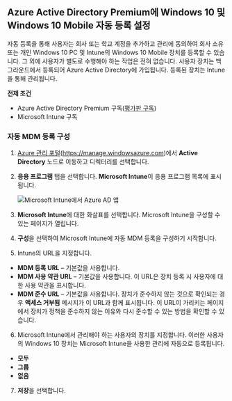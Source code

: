 ## <a name="set-up-windows-10-and-windows-10-mobile-automatic-enrollment-with-azure-active-directory-premium"></a>Azure Active Directory Premium에 Windows 10 및 Windows 10 Mobile 자동 등록 설정

자동 등록을 통해 사용자는 회사 또는 학교 계정을 추가하고 관리에 동의하여 회사 소유 또는 개인 Windows 10 PC 및 Intune의 Windows 10 Mobile 장치를 등록할 수 있습니다. 그 외에 사용자가 별도로 수행해야 하는 작업은 전혀 없습니다. 사용자 장치는 백그라운드에서 등록되어 Azure Active Directory에 가입됩니다. 등록된 장치는 Intune을 통해 관리됩니다.

**전제 조건**
- Azure Active Directory Premium 구독([평가판 구독](http://go.microsoft.com/fwlink/?LinkID=816845))
- Microsoft Intune 구독


### <a name="configure-automatic-mdm-enrollment"></a>자동 MDM 등록 구성

1. [Azure 관리 포털](https://portal.azure.com)(https://manage.windowsazure.com)에서 **Active Directory** 노드로 이동하고 디렉터리를 선택합니다.

2. **응용 프로그램** 탭을 선택합니다. **Microsoft Intune**이 응용 프로그램 목록에 표시됩니다.

    ![Microsoft Intune에서 Azure AD 앱](../media/aad-intune-app.png)

3. **Microsoft Intune**에 대한 화살표를 선택합니다. Microsoft Intune을 구성할 수 있는 페이지가 열립니다.

4. **구성**을 선택하여 Microsoft Intune에 자동 MDM 등록을 구성하기 시작합니다.

5. Intune의 URL을 지정합니다.

  - **MDM 등록 URL** – 기본값을 사용합니다.
  - **MDM 사용 약관 URL** – 기본값을 사용합니다. 이 URL은 장치 등록 시 사용자에 대한 사용 약관을 표시합니다.
  - **MDM 준수 URL** – 기본값을 사용합니다. 장치가 준수하지 않는 것으로 확인되는 경우 **액세스 거부됨** 메시지가 이 URL과 함께 표시됩니다. 이 URL이 가리키는 페이지에서 장치가 정책을 준수하지 않는 이유와 다시 준수할 수 있는 방법을 확인할 수 있습니다.

6.  Microsoft Intune에서 관리해야 하는 사용자의 장치를 지정합니다. 이러한 사용자의 Windows 10 장치는 Microsoft Intune을 사용한 관리에 자동으로 등록됩니다.

  - **모두**
  - **그룹**
  - **없음**

7. **저장**을 선택합니다.


<!--HONumber=Feb17_HO2-->


